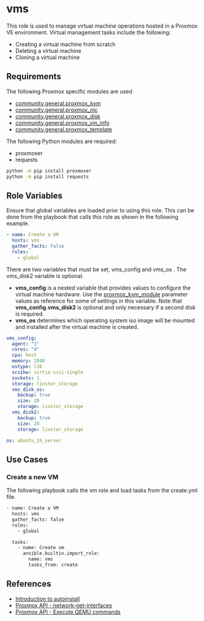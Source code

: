 vms
=========

This role is used to manage virtual machine operations hosted in a Proxmox VE environment. Virtual management tasks include the following:

- Creating a virtual machine from scratch
- Deleting a virtual machine
- Cloning a virtual machine

Requirements
------------

The following Proxmox specific modules are used 
 
- [community.general.proxmox_kvm](https://docs.ansible.com/ansible/latest/collections/community/general/proxmox_kvm_module.html)
- [community.general.proxmox_nic](https://docs.ansible.com/ansible/latest/collections/community/general/proxmox_nic_module.html)
- [community.general.proxmox_disk](https://docs.ansible.com/ansible/latest/collections/community/general/proxmox_disk_module.html)
- [community.general.proxmox_vm_info](https://docs.ansible.com/ansible/latest/collections/community/general/proxmox_vm_info_module.html)
- [community.general.proxmox_template](https://docs.ansible.com/ansible/latest/collections/community/general/proxmox_template_module.html)

The following Python modules are required:
- proxmoxer
- requests

```bash
python -m pip install proxmoxer
python -m pip install requests
```

Role Variables
--------------

Ensure that global variables are loaded prior to using this role. This can be done from the playbook that calls this role as shown in the following example.

```yaml
- name: Create a VM
  hosts: vms
  gather_facts: false
  roles:
    - global
```

There are two variables that must be set, vms_config and vms_os . The vms_disk2 variable is optional.

- **vms_config** is a nested variable that provides values to configure the virtual machine hardware. Use the [proxmox_kvm_module](https://docs.ansible.com/ansible/latest/collections/community/general/proxmox_kvm_module.html#parameters) parameter values as reference for some of settings in this variable. Note that **vms_config.vms_disk2** is optional and only necessary if a second disk is required.
- **vms_os** determines which operating system iso image will be mounted and installed after the virtual machine is created.

```yaml
vms_config:
  agent: "1"
  cores: "4"
  cpu: host
  memory: 2048
  ostype: l26
  scsihw: virtio-scsi-single
  sockets: 1
  storage: linstor_storage
  vms_disk_os: 
    backup: true
    size: 20
    storage: linstor_storage
  vms_disk2:
    backup: true
    size: 20
    storage: linstor_storage

os: ubuntu_24_server
```

Use Cases
----------------

### Create a new VM

The following playbook calls the vm role and load tasks from the create.yml file.

```bash
- name: Create a VM
  hosts: vms
  gather_facts: false
  roles:
    - global

  tasks:
    - name: Create vm
      ansible.builtin.import_role:
        name: vms
        tasks_from: create
```

References
-----------
- [Introduction to autoinstall](https://canonical-subiquity.readthedocs-hosted.com/en/latest/intro-to-autoinstall.html)
- [Proxmox API - network-get-interfaces](https://pve.proxmox.com/pve-docs/api-viewer/index.html#/nodes/{node}/qemu/{vmid}/agent/network-get-interfaces)
- [Proxmox API - Execute QEMU commands](https://pve.proxmox.com/pve-docs/api-viewer/index.html#/nodes/{node}/qemu/{vmid}/monitor)